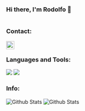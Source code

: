 ### Hi there, I'm Rodolfo 👋

<img align="center" alt="" src="https://raw.githubusercontent.com/sagar-viradiya/sagar-viradiya/master/resources/banner.png" />

### Contact:
[<img align="left" alt="codeSTACKr | LinkedIn" width="22px" src="https://img.icons8.com/external-justicon-lineal-color-justicon/64/000000/external-linkedin-social-media-justicon-lineal-color-justicon.png" />][linkedin]

</br>

### Languages and Tools:

<img src="https://img.icons8.com/color/48/000000/typescript.png"/>
<img src="https://img.icons8.com/color/48/000000/angularjs.png"/>

</br>

### Info:
<img align="center" alt="Github Stats" src="https://github-readme-stats.vercel.app/api?username=RondonLeonR&show_icons=true&theme=tokyonight" />
<img align="center" alt="Github Stats" src="https://github-readme-stats.vercel.app/api/top-langs/?username=RondonLeonR&layout=compact&theme=tokyonight" />


[linkedin]: https://www.linkedin.com/in/rodolfo-rondon-leon-9665251a1/
